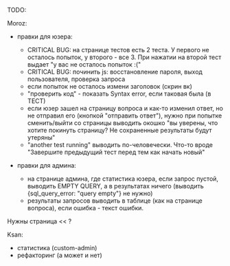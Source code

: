 TODO:

Moroz:
- правки для юзера:
  - CRITICAL BUG: на странице тестов есть 2 теста. У первого не осталось попыток, у второго - все 3. При нажатии на второй тест выдает "у вас не осталось попыток :("
  - CRITICAL BUG: починить js: восстановление пароля, выход пользователя, проверка запроса
  - если попыток не осталось измени заголовок (скрин вк)
  - "проверить код" - показать Syntax error, если таковая была (в ТЕСТ)
  - если юзер зашел на страницу вопроса и как-то изменил ответ, но не отправил его (кнопкой "отправить ответ"), нужно при попытке сменить/выйти со страницы выводить окошко "вы уверены, что хотите покинуть страницу? Не сохраненные результаты будут утеряны"
  - "another test running" выводить по-человечески. Что-то вроде "Завершите предыдущий тест перед тем как начать новый"

- правки для админа:
  - на странице админа, где статистика юзера, если запрос пустой, выводить EMPTY QUERY, а в результатах ничего (выводить {sql_query_error: "query empty"} не нужно)
  - результаты запросов выводить в таблице (как на странице вопроса), если ошибка - текст ошибки.
  

Нужны страница << ?

Ksan:
- статистика (custom-admin)
- рефакторинг (а может и нет)

